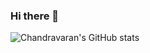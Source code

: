 ### Hi there 👋

<!--
**chandravaran/chandravaran** is a ✨ _special_ ✨ repository because its `README.md` (this file) appears on your GitHub profile.

Here are some ideas to get you started:

- 🔭 I’m currently working on ...
- 🌱 I’m currently learning ...
- 👯 I’m looking to collaborate on ...
- 🤔 I’m looking for help with ...
- 💬 Ask me about ...
- 📫 How to reach me: ...
- 😄 Pronouns: ...
- ⚡ Fun fact: ...
-->

<!-- [![Chandravaran's GitHub stats](https://github-readme-stats.vercel.app/api?username=chandravaran)](https://github.com/chandravaran/github-readme-stats) -->
![Chandravaran's GitHub stats](https://github-readme-stats-zeta-bice.vercel.app/api?username=chandravaran&show_icons=true&theme=radical&count_private=true)


<!-- <img align="center" src="https://github-readme-stats.vercel.app/api/top-langs/?username=chandravaran&count-private=true"/> -->
<!--[![Top Langs](https://github-readme-stats-zeta-bice.vercel.app/api/top-langs/?username=chandravaran&show_icons=true&theme=radical&count_private=true)](https://github.com/chandravaran/github-readme-stats)-->



